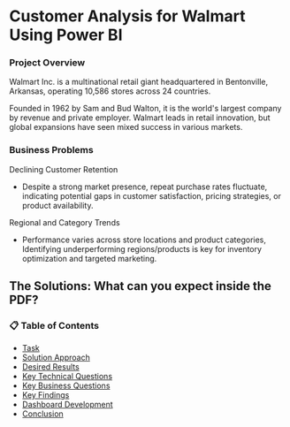 # Customer Analysis for Walmart Using Power BI

### Project Overview

Walmart Inc. is a multinational retail giant headquartered in Bentonville, Arkansas, operating 10,586 stores across 24 countries.

Founded in 1962 by Sam and Bud Walton, it is the world's largest company by revenue and private employer.
Walmart leads in retail innovation, but global expansions have seen mixed success in various markets.

### Business Problems

Declining Customer Retention

- Despite a strong market presence, repeat purchase rates fluctuate, indicating potential gaps in customer satisfaction, pricing strategies, or product availability.

Regional and Category Trends

- Performance varies across store locations and product categories, Identifying underperforming regions/products is key for inventory optimization and targeted marketing.

## The Solutions: What can you expect inside the PDF?

### 📋 Table of Contents

- [Task](actions)
- [Solution Approach](https://www.notion.so/Job-application-1cc6aa0a227c80be961ff3db5bc753b9?pvs=21)
- [Desired Results](results)
- [Key Technical Questions]()
- [Key Business Questions](https://www.notion.so/Job-application-1cc6aa0a227c80be961ff3db5bc753b9?pvs=21)
- [Key Findings](https://www.notion.so/Job-application-1cc6aa0a227c80be961ff3db5bc753b9?pvs=21)
- [Dashboard Development](https://www.notion.so/Job-application-1cc6aa0a227c80be961ff3db5bc753b9?pvs=21)
- [Conclusion](https://www.notion.so/Job-application-1cc6aa0a227c80be961ff3db5bc753b9?pvs=21)
